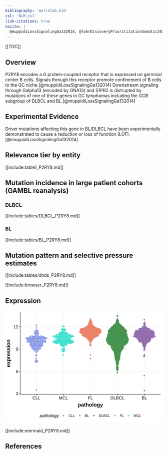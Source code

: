 ```yaml
---
bibliography: 'morinlab.bib'
csl: 'NLM.csl'
link-citations: true
nocite: |
  @muppidiLossSignalingGa132014, @lohrDiscoveryPrioritizationSomatic2012
---
```

[[_TOC_]]

## Overview

P2RY8 encodes a G protein–coupled receptor that is expressed on germinal center B cells. Signals through this receptor promote confinement of B cells to the GC niche.[@muppidiLossSignalingGa132014] 
Downstream signaling through Galpha13 (encoded by GNA13) and S1PR2 is distrupted by mutations of one of these genes in GC lymphomas including the GCB subgroup of DLBCL and BL.[@muppidiLossSignalingGa132014] 


## Experimental Evidence

Driver mutations affecting this gene in BL/DLBCL have been experimentally demonstrated to cause a reduction or loss of function (LOF).[@muppidiLossSignalingGa132014]

## Relevance tier by entity

[[include:table1_P2RY8.md]]

## Mutation incidence in large patient cohorts (GAMBL reanalysis)

### DLBCL
[[include:tables/DLBCL_P2RY8.md]]

### BL
[[include:tables/BL_P2RY8.md]]

## Mutation pattern and selective pressure estimates

[[include:tables/dnds_P2RY8.md]]

[[include:browser_P2RY8.md]]

## Expression
![](images/gene_expression/P2RY8_by_pathology.svg)

[[include:mermaid_P2RY8.md]]

## References


<!-- ORIGIN: lohrDiscoveryPrioritizationSomatic2012a -->
<!-- BL: muppidiLossSignalingGa132014b -->
<!-- DLBCL: lohrDiscoveryPrioritizationSomatic2012a -->
